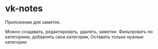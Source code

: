 # vk-notes

Приложение для заметок.

Можно создавать, редактировать, удалять, заметки.
Фильтровать по категориям, добавлять свои категории, Оставить только нужные категории
